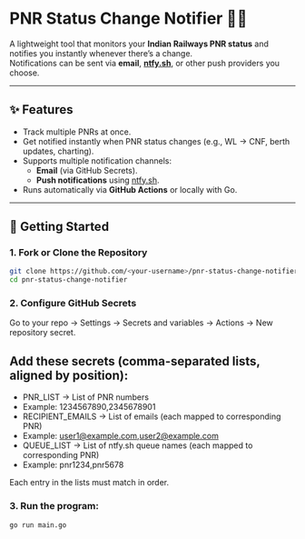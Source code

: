 # PNR Status Change Notifier 🚆📩  

A lightweight tool that monitors your **Indian Railways PNR status** and notifies you instantly whenever there’s a change.  
Notifications can be sent via **email**, **[ntfy.sh](https://ntfy.sh)**, or other push providers you choose.  

---

## ✨ Features  
- Track multiple PNRs at once.  
- Get notified instantly when PNR status changes (e.g., WL → CNF, berth updates, charting).  
- Supports multiple notification channels:  
  - **Email** (via GitHub Secrets).  
  - **Push notifications** using [ntfy.sh](https://ntfy.sh).  
- Runs automatically via **GitHub Actions** or locally with Go.  

---

## 🚀 Getting Started  

### 1. Fork or Clone the Repository  
```bash
git clone https://github.com/<your-username>/pnr-status-change-notifier.git
cd pnr-status-change-notifier
``` 

### 2. Configure GitHub Secrets

Go to your repo → Settings → Secrets and variables → Actions → New repository secret.

## Add these secrets (comma-separated lists, aligned by position):
-	PNR_LIST → List of PNR numbers
-	Example: 1234567890,2345678901
-	RECIPIENT_EMAILS → List of emails (each mapped to corresponding PNR)
-	Example: user1@example.com,user2@example.com
-	QUEUE_LIST → List of ntfy.sh queue names (each mapped to corresponding PNR)
-	Example: pnr1234,pnr5678

Each entry in the lists must match in order.

	
### 3.	Run the program:

```bash
go run main.go
``` 
